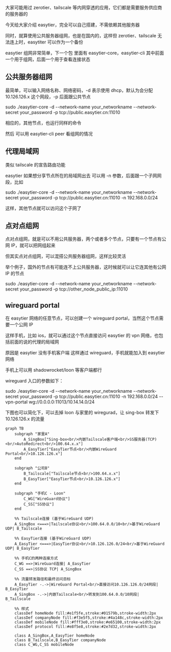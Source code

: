 大家可能用过 zerotier、tailscale 等内网穿透的应用，它们都是需要服务供应商的服务器的

今天给大家介绍 easytier，完全可以自己搭建，不需依赖其他服务器

同时，就算使用公共服务器组网，也是在国内的，这样但 zerotier、tailscale 无法连上时，easytiter 可以作为一个备份

easytier 组网非常简单，下一个包 里面有 easytier-core，easytier-cli
其中前面一个用于组网，后面一个用于查看连接状态

## 公共服务器组网

最简单，可以输入网络名称、网络密码，-d 表示使用 dhcp，默认为会分配 10.126.126.x 这个网段，-p 后面跟公共节点

sudo ./easytier-core -d --network-name your_networkname --network-secret your_password -p tcp://public.easytier.cn:11010

相应的，其他节点，也运行同样的命令

然后 可以用 easytier-cli peer 看组网的情况

## 代理局域网

类似 tailscale 的宣告路由功能

easytier 如果想分享节点所在的局域网出去 可以用 -n 参数，后面跟一个子网网段，比如

sudo ./easytier-core -d --network-name your_networkname --network-secret your_password -p tcp://public.easytier.cn:11010 -n 192.168.0.0/24

这样，其他节点就可以访问这个子网了


## 点对点组网

点对点组网，就是可以不用公共服务器，两个或者多个节点，只要有一个节点有公网 IP，就可以把网组起来

但其实点对点组网，可以混搭公共服务器组网，这样比较灵活

举个例子，国外的节点有可能连不上公共服务器，这时候就可以让它连其他有公网 IP 的节点

sudo ./easytier-core -d --network-name your_networkname --network-secret your_password -p tcp://other_node_public_ip:11010


## wireguard portal

在 easytier 网络的任意节点，可以创建一个 wireguard portal，当然这个节点需要一个公网 IP

这样手机，比如 ios，就可以通过这个节点直接访问 easytier 的 vpn 网络，也包括前面的说的代理的局域网

原因是 easytier 没有手机客户端 这样通过 wireguard，手机就能加入到 easytier 网络

手机上可以用 shadowrocket/loon 等客户端都行


wireguard 入口的参数如下：

sudo ./easytier-core -d --network-name your_networkname --network-secret your_password -p tcp://public.easytier.cn:11010 -n 192.168.0.0/24 --vpn-portal wg://0.0.0.0:11013/10.14.14.0/24



下图也可以简化下，可以去掉 loon 与家里的 wiregurad，让 sing-box 转发下 10.126.126.x 的流量

```mermaid
graph TB
    subgraph "家里A"
        A_SingBox["Sing-box<br/>内嵌Tailscale客户端<br/>SS服务器(TCP)<br/>AutoRedirect<br/>100.64.x.x"]
        A_EasyTier["EasyTier节点<br/>内嵌WireGuard Portal<br/>10.126.126.x"]
    end
    
    subgraph "公司B"
        B_Tailscale["Tailscale节点<br/>100.64.x.x"]
        B_EasyTier["EasyTier节点<br/>10.126.126.x"]
    end
    
    subgraph "手机C - Loon"
        C_WG["WireGuard协议"]
        C_SS["SS协议"]
    end
    
    %% Tailscale连接 (基于WireGuard UDP)
    A_SingBox <===>|Tailscale协议<br/>100.64.0.0/10<br/>基于WireGuard UDP| B_Tailscale
    
    %% EasyTier连接 (基于WireGuard UDP)
    A_EasyTier <===>|EasyTier协议<br/>10.126.126.0/24<br/>基于WireGuard UDP| B_EasyTier
    
    %% 手机C的两种连接方式
    C_WG ==>|WireGuard连接| A_EasyTier
    C_SS ==>|SS协议 TCP| A_SingBox
    
    %% 流量转发路径和最终访问目标
    A_EasyTier -.->|WireGuard Portal<br/>直接访问10.126.126.0/24网段| B_EasyTier
    A_SingBox -.->|内嵌Tailscale<br/>转发到100.64.0.0/10网段| B_Tailscale
    
    %% 样式
    classDef homeNode fill:#e1f5fe,stroke:#01579b,stroke-width:2px
    classDef companyNode fill:#f3e5f5,stroke:#4a148c,stroke-width:2px
    classDef mobileNode fill:#fff3e0,stroke:#e65100,stroke-width:2px
    classDef protocol fill:#e8f5e8,stroke:#2e7d32,stroke-width:2px
    
    class A_SingBox,A_EasyTier homeNode
    class B_Tailscale,B_EasyTier companyNode
    class C_WG,C_SS mobileNode
```